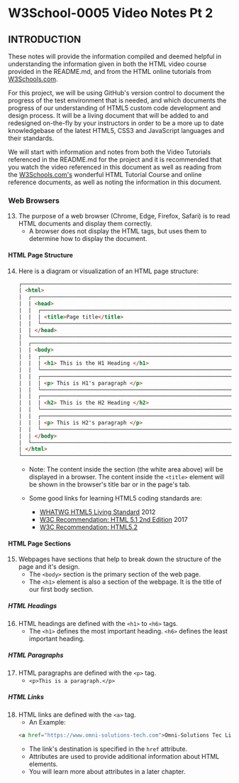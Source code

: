 # W3School-0005 Video Notes Pt 2


## INTRODUCTION

These notes will provide the information compiled and deemed helpful in understanding the information given in both the HTML video course provided in the README.md, and from the HTML online tutorials from [W3Schools.com](https://www.w3schools.com/).

For this project, we will be using GitHub's version control to document the progress of the test environment that is needed, and which documents the progress of our understanding of HTML5 custom code development and design process. It will be a living document that will be added to and redesigned on-the-fly by your instructors in order to be a more up to date knowledgebase of the latest HTML5, CSS3 and JavaScript languages and their standards.

We will start with information and notes from both the Video Tutorials referenced in the README.md for the project and it is recommended that you watch the video referenced in this document as well as reading from the [W3Schools.com's](https://www.w3schools.com/) wonderful HTML Tutorial Course and online reference documents, as well as noting the information in this document.


### Web Browsers

13. The purpose of a web browser (Chrome, Edge, Firefox, Safari) is to read HTML documents and display them correctly.
	* A browser does not display the HTML tags, but uses them to determine how to display the document.

#### HTML Page Structure

14. Here is a diagram or visualization of an HTML page structure:

	```html
	┌────────────────────────────────────────────────────────────────────────────────────────────────────────────┐
	| <html>                                                                                                     |
	|  ┌──────────────────────────────────────────────────────────────────────────────────────────────────────┐  |
	|  | <head>                                                                                               |  |
	|  |  ┌────────────────────────────────────────────────────────────────────────────────────────────────┐  |  |
	|  |  | <title>Page title</title>                                                                      |  |  |
	|  |  └────────────────────────────────────────────────────────────────────────────────────────────────┘  |  |
	|  | </head>                                                                                              |  |
	|  └──────────────────────────────────────────────────────────────────────────────────────────────────────┘  |
	|  ┌──────────────────────────────────────────────────────────────────────────────────────────────────────┐  |
	|  | <body>                                                                                               |  |
	|  |  ┌────────────────────────────────────────────────────────────────────────────────────────────────┐  |  |
	|  |  | <h1> This is the H1 Heading </h1>                                                              |  |  |
	|  |  └────────────────────────────────────────────────────────────────────────────────────────────────┘  |  |
	|  |  ┌────────────────────────────────────────────────────────────────────────────────────────────────┐  |  |
	|  |  | <p> This is H1's paragraph </p>                                                                |  |  |
	|  |  └────────────────────────────────────────────────────────────────────────────────────────────────┘  |  |
	|  |  ┌────────────────────────────────────────────────────────────────────────────────────────────────┐  |  |
	|  |  | <h2> This is the H2 Heading </h2>                                                              |  |  |
	|  |  └────────────────────────────────────────────────────────────────────────────────────────────────┘  |  |
	|  |  ┌────────────────────────────────────────────────────────────────────────────────────────────────┐  |  |
	|  |  | <p> This is H2's paragraph </p>                                                                |  |  |
	|  |  └────────────────────────────────────────────────────────────────────────────────────────────────┘  |  |
	|  | </body>                                                                                              |  |
	|  └──────────────────────────────────────────────────────────────────────────────────────────────────────┘  |
	| </html>                                                                                                    |
	└────────────────────────────────────────────────────────────────────────────────────────────────────────────┘
	```
	* Note: The content inside the <body> section (the white area above) will be displayed in a browser. The content inside the `<title>` element will be shown in the browser's title bar or in the page's tab.

	* Some good links for learning HTML5 coding standards are:
		* [WHATWG HTML5 Living Standard](https://html.spec.whatwg.org/multipage/) 2012
		* [W3C Recommendation: HTML 5.1 2nd Edition](https://www.w3.org/TR/html51/) 2017
		* [W3C Recommendation: HTML5.2](https://www.w3.org/TR/html52/)

#### HTML Page Sections

15. Webpages have sections that help to break down the structure of the page and it's design.
	* The `<body>` section is the primary section of the web page.
	* The `<h1>` element is also a section of the webpage. It is the title of our first body section.


##### HTML Headings

16. HTML headings are defined with the `<h1>` to `<h6>` tags.
	* The `<h1>` defines the most important heading. `<h6>` defines the least important heading.


##### HTML Paragraphs
17. HTML paragraphs are defined with the `<p>` tag.
	* `<p>This is a paragraph.</p>`


##### HTML Links
18. HTML links are defined with the `<a>` tag.
	* An Example:
	```html
	<a href="https://www.omni-solutions-tech.com">Omni-Solutions Tec Link</a>
	```
	* The link's destination is specified in the `href` attribute.
	* Attributes are used to provide additional information about HTML elements.
	* You will learn more about attributes in a later chapter.
